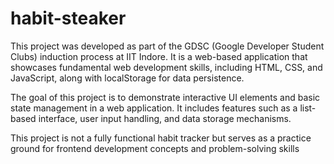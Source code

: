 # habit-steaker

This project was developed as part of the GDSC (Google Developer Student Clubs) induction process at IIT Indore. It is a web-based application that showcases fundamental web development skills, including HTML, CSS, and JavaScript, along with localStorage for data persistence.

The goal of this project is to demonstrate interactive UI elements and basic state management in a web application. It includes features such as a list-based interface, user input handling, and data storage mechanisms.

This project is not a fully functional habit tracker but serves as a practice ground for frontend development concepts and problem-solving skills
